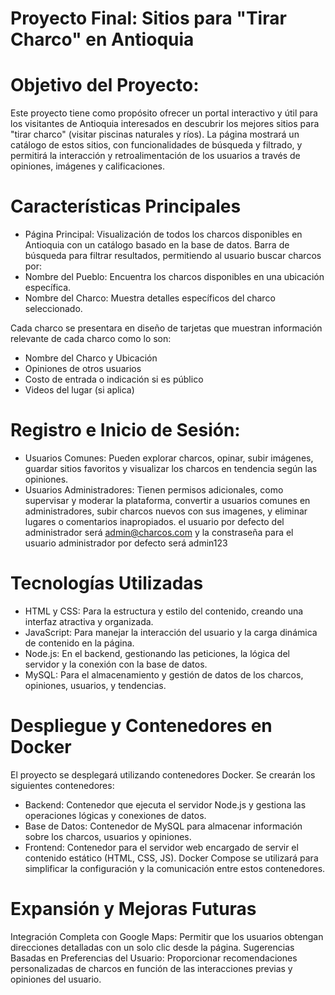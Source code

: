 # Proyecto Final: Sitios para "Tirar Charco" en Antioquia
# Objetivo del Proyecto:
Este proyecto tiene como propósito ofrecer un portal interactivo y útil para los visitantes de Antioquia interesados en descubrir los mejores sitios para "tirar charco" (visitar piscinas naturales y ríos). La página mostrará un catálogo de estos sitios, con funcionalidades de búsqueda y filtrado, y permitirá la interacción y retroalimentación de los usuarios a través de opiniones, imágenes y calificaciones.

# Características Principales
- Página Principal:
Visualización de todos los charcos disponibles en Antioquia con un catálogo basado en la base de datos.
Barra de búsqueda para filtrar resultados, permitiendo al usuario buscar charcos por:
- Nombre del Pueblo: Encuentra los charcos disponibles en una ubicación específica.
- Nombre del Charco: Muestra detalles específicos del charco seleccionado.

Cada charco se presentara en diseño de tarjetas que muestran información relevante de cada charco como lo son:
- Nombre del Charco y Ubicación
- Opiniones de otros usuarios
- Costo de entrada o indicación si es público
- Videos del lugar (si aplica)

# Registro e Inicio de Sesión:
- Usuarios Comunes:
Pueden explorar charcos, opinar, subir imágenes, guardar sitios favoritos y visualizar los charcos en tendencia según las opiniones.
- Usuarios Administradores:
Tienen permisos adicionales, como supervisar y moderar la plataforma, convertir a usuarios comunes en administradores, subir charcos nuevos con sus imagenes, y eliminar lugares o comentarios inapropiados. el usuario por defecto del administrador será admin@charcos.com y la constraseña para el usuario administrador por defecto será admin123

# Tecnologías Utilizadas
- HTML y CSS: Para la estructura y estilo del contenido, creando una interfaz atractiva y organizada.
- JavaScript: Para manejar la interacción del usuario y la carga dinámica de contenido en la página.
- Node.js: En el backend, gestionando las peticiones, la lógica del servidor y la conexión con la base de datos.
- MySQL: Para el almacenamiento y gestión de datos de los charcos, opiniones, usuarios, y tendencias.

# Despliegue y Contenedores en Docker
El proyecto se desplegará utilizando contenedores Docker. Se crearán los siguientes contenedores:
- Backend: Contenedor que ejecuta el servidor Node.js y gestiona las operaciones lógicas y conexiones de datos.
- Base de Datos: Contenedor de MySQL para almacenar información sobre los charcos, usuarios y opiniones.
- Frontend: Contenedor para el servidor web encargado de servir el contenido estático (HTML, CSS, JS).
Docker Compose se utilizará para simplificar la configuración y la comunicación entre estos contenedores.

# Expansión y Mejoras Futuras
Integración Completa con Google Maps: Permitir que los usuarios obtengan direcciones detalladas con un solo clic desde la página.
Sugerencias Basadas en Preferencias del Usuario: Proporcionar recomendaciones personalizadas de charcos en función de las interacciones previas y opiniones del usuario.
